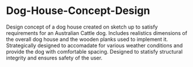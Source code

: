 # Dog-House-Concept-Design
Design concept of a dog house created on sketch up to satisfy requirements for an Australian Cattle dog. Includes realistics dimensions of the overall dog house and the wooden planks used to implement it.
Strategically designed to accomadate for various weather conditions and provide the dog with comfortable spacing.
Designed to statisfy structural integrity and ensures safety of the user.
